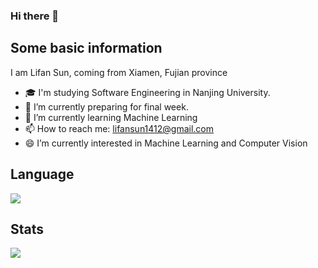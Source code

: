 ### Hi there 👋

## Some basic information
I am Lifan Sun, coming from Xiamen, Fujian province

- 🎓 I'm studying Software Engineering in Nanjing University.
- 🔭 I’m currently preparing for final week.
- 🌱 I’m currently learning Machine Learning
- 📫 How to reach me: lifansun1412@gmail.com
- 😄 I’m currently interested in Machine Learning and Computer Vision

## Language
![](https://github-readme-stats.vercel.app/api/top-langs/?username=SUNLIFAN&layout=compact)

## Stats
![](https://github-readme-stats.vercel.app/api?username=SUNLIFAN)
